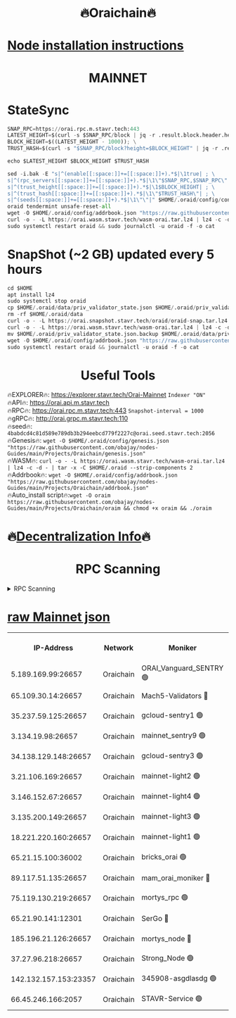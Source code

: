 <h1 align="center"> 🔥Oraichain🔥</h1>

[Node installation instructions](https://github.com/obajay/nodes-Guides/tree/main/Projects/Oraichain)
=
<h1 align="center"> MAINNET</h1>

# StateSync
```python
SNAP_RPC=https://orai.rpc.m.stavr.tech:443
LATEST_HEIGHT=$(curl -s $SNAP_RPC/block | jq -r .result.block.header.height); \
BLOCK_HEIGHT=$((LATEST_HEIGHT - 1000)); \
TRUST_HASH=$(curl -s "$SNAP_RPC/block?height=$BLOCK_HEIGHT" | jq -r .result.block_id.hash)

echo $LATEST_HEIGHT $BLOCK_HEIGHT $TRUST_HASH

sed -i.bak -E "s|^(enable[[:space:]]+=[[:space:]]+).*$|\1true| ; \
s|^(rpc_servers[[:space:]]+=[[:space:]]+).*$|\1\"$SNAP_RPC,$SNAP_RPC\"| ; \
s|^(trust_height[[:space:]]+=[[:space:]]+).*$|\1$BLOCK_HEIGHT| ; \
s|^(trust_hash[[:space:]]+=[[:space:]]+).*$|\1\"$TRUST_HASH\"| ; \
s|^(seeds[[:space:]]+=[[:space:]]+).*$|\1\"\"|" $HOME/.oraid/config/config.toml
oraid tendermint unsafe-reset-all
wget -O $HOME/.oraid/config/addrbook.json "https://raw.githubusercontent.com/obajay/nodes-Guides/main/Projects/Oraichain/addrbook.json"
curl -o - -L https://orai.wasm.stavr.tech/wasm-orai.tar.lz4 | lz4 -c -d - | tar -x -C $HOME/.oraid --strip-components 2
sudo systemctl restart oraid && sudo journalctl -u oraid -f -o cat
```
# SnapShot (~2 GB) updated every 5 hours
```python
cd $HOME
apt install lz4
sudo systemctl stop oraid
cp $HOME/.oraid/data/priv_validator_state.json $HOME/.oraid/priv_validator_state.json.backup
rm -rf $HOME/.oraid/data
curl -o - -L https://orai.snapshot.stavr.tech/oraid/oraid-snap.tar.lz4 | lz4 -c -d - | tar -x -C $HOME/.oraid --strip-components 2
curl -o - -L https://orai.wasm.stavr.tech/wasm-orai.tar.lz4 | lz4 -c -d - | tar -x -C $HOME/.oraid --strip-components 2
mv $HOME/.oraid/priv_validator_state.json.backup $HOME/.oraid/data/priv_validator_state.json
wget -O $HOME/.oraid/config/addrbook.json "https://raw.githubusercontent.com/obajay/nodes-Guides/main/Projects/Oraichain/addrbook.json"
sudo systemctl restart oraid && journalctl -u oraid -f -o cat
```

 <h1 align="center"> Useful Tools</h1>

🔥EXPLORER🔥:     https://explorer.stavr.tech/Orai-Mainnet        `Indexer "ON"` \
🔥API🔥:          https://orai.api.m.stavr.tech \
🔥RPC🔥:          https://orai.rpc.m.stavr.tech:443              `Snapshot-interval = 1000` \
🔥gRPC🔥:         http://orai.grpc.m.stavr.tech:110 \
🔥seed🔥:      `4babdcd4c81d589e789db3b294eebcd779f2227c@orai.seed.stavr.tech:2056` \
🔥Genesis🔥:   `wget -O $HOME/.oraid/config/genesis.json "https://raw.githubusercontent.com/obajay/nodes-Guides/main/Projects/Oraichain/genesis.json"` \
🔥WASM🔥:      `curl -o - -L https://orai.wasm.stavr.tech/wasm-orai.tar.lz4 | lz4 -c -d - | tar -x -C $HOME/.oraid --strip-components 2` \
🔥Addrbook🔥:  `wget -O $HOME/.oraid/config/addrbook.json "https://raw.githubusercontent.com/obajay/nodes-Guides/main/Projects/Oraichain/addrbook.json"` \
🔥Auto_install script🔥:`wget -O oraim https://raw.githubusercontent.com/obajay/nodes-Guides/main/Projects/Oraichain/oraim && chmod +x oraim && ./oraim`

🔥[Decentralization Info](https://github.com/obajay/StateSync-snapshots/tree/main/Projects/Oraichain/Decentralization)🔥
=
<h1 align="center"> RPC Scanning</h1>

<details>
<summary>RPC Scanning</summary>

<h2 align="center"> We scan nodes in real time every 4 hours. And we provide the final result of RPC endpoints.
We cannot influence the operation of these nodes in any way. </h2>


```python
If Voting Power is higher than 0 --> then the Node is a validator of the network and may be subject to attack and be a potential threat to the chain.
```
```python
We marked such validators with a red symbol
```

</details>

[raw Mainnet json](https://rpc-check.oraim.stavr.tech/oraim/rpc-oraim-result.json)
=


<table><tr><th>IP-Address</th><th>Network</th><th>Moniker</th><th>Latest Block Height</th><th>Earliest Block Height</th><th>Catching Up</th><th>Tx Index</th><th>Voting Power</th><th>Scan Time</th></tr><tr><td>5.189.169.99:26657</td><td>Oraichain</td><td>ORAI_Vanguard_SENTRY 🟢</td><td>16119688</td><td>0</td><td>False</td><td>on</td><td>0</td><td>2024-03-08T20:32:47.333742062UTC</td></tr><tr><td>65.109.30.14:26657</td><td>Oraichain</td><td>Mach5-Validators 🔴</td><td>16119699</td><td>0</td><td>False</td><td>off</td><td>644</td><td>2024-03-08T20:33:48.699668876UTC</td></tr><tr><td>35.237.59.125:26657</td><td>Oraichain</td><td>gcloud-sentry1 🟢</td><td>16119688</td><td>1</td><td>False</td><td>on</td><td>0</td><td>2024-03-08T20:32:44.506760190UTC</td></tr><tr><td>3.134.19.98:26657</td><td>Oraichain</td><td>mainnet_sentry9 🟢</td><td>16119694</td><td>1</td><td>False</td><td>on</td><td>0</td><td>2024-03-08T20:33:21.867651777UTC</td></tr><tr><td>34.138.129.148:26657</td><td>Oraichain</td><td>gcloud-sentry3 🟢</td><td>16119697</td><td>1</td><td>False</td><td>on</td><td>0</td><td>2024-03-08T20:33:36.669889119UTC</td></tr><tr><td>3.21.106.169:26657</td><td>Oraichain</td><td>mainnet-light2 🟢</td><td>16119693</td><td>15275144</td><td>False</td><td>on</td><td>0</td><td>2024-03-08T20:33:12.807670958UTC</td></tr><tr><td>3.146.152.67:26657</td><td>Oraichain</td><td>mainnet-light4 🟢</td><td>16119695</td><td>15275144</td><td>False</td><td>on</td><td>0</td><td>2024-03-08T20:33:24.544030960UTC</td></tr><tr><td>3.135.200.149:26657</td><td>Oraichain</td><td>mainnet-light3 🟢</td><td>16119696</td><td>15275144</td><td>False</td><td>on</td><td>0</td><td>2024-03-08T20:33:29.245408719UTC</td></tr><tr><td>18.221.220.160:26657</td><td>Oraichain</td><td>mainnet-light1 🟢</td><td>16119696</td><td>15643601</td><td>False</td><td>on</td><td>0</td><td>2024-03-08T20:33:33.981528552UTC</td></tr><tr><td>65.21.15.100:36002</td><td>Oraichain</td><td>bricks_orai 🟢</td><td>16119700</td><td>15848470</td><td>False</td><td>on</td><td>0</td><td>2024-03-08T20:33:53.263004593UTC</td></tr><tr><td>89.117.51.135:26657</td><td>Oraichain</td><td>mam_orai_moniker 🔴</td><td>16119688</td><td>15951001</td><td>False</td><td>on</td><td>5</td><td>2024-03-08T20:32:44.813190232UTC</td></tr><tr><td>75.119.130.219:26657</td><td>Oraichain</td><td>mortys_rpc 🟢</td><td>16119698</td><td>15960001</td><td>False</td><td>on</td><td>0</td><td>2024-03-08T20:33:44.036514276UTC</td></tr><tr><td>65.21.90.141:12301</td><td>Oraichain</td><td>SerGo 🔴</td><td>16119698</td><td>16019698</td><td>False</td><td>off</td><td>1</td><td>2024-03-08T20:33:41.113385916UTC</td></tr><tr><td>185.196.21.126:26657</td><td>Oraichain</td><td>mortys_node 🔴</td><td>16119688</td><td>16058801</td><td>False</td><td>on</td><td>168414</td><td>2024-03-08T20:32:47.673348280UTC</td></tr><tr><td>37.27.96.218:26657</td><td>Oraichain</td><td>Strong_Node 🟢</td><td>16119700</td><td>16086201</td><td>False</td><td>on</td><td>0</td><td>2024-03-08T20:33:55.675023864UTC</td></tr><tr><td>142.132.157.153:23357</td><td>Oraichain</td><td>345908-asgdlasdg 🟢</td><td>16119694</td><td>16103383</td><td>False</td><td>on</td><td>0</td><td>2024-03-08T20:33:21.231964620UTC</td></tr><tr><td>66.45.246.166:2057</td><td>Oraichain</td><td>STAVR-Service 🟢</td><td>16119698</td><td>16116001</td><td>False</td><td>on</td><td>0</td><td>2024-03-08T20:33:43.752199459UTC</td></tr></table>
